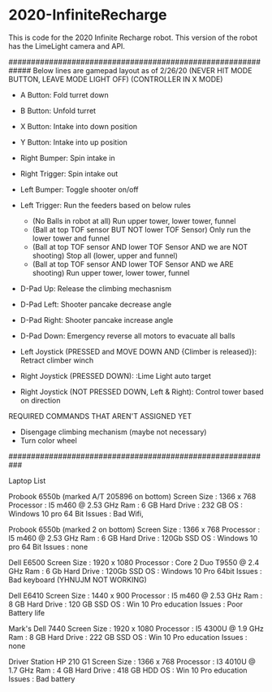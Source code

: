 # 2020-InfiniteRecharge
This is code for the 2020 Infinite Recharge robot. This version of the robot has the LimeLight camera and API.

#############################################################
Below lines are gamepad layout as of 2/26/20
(NEVER HIT MODE BUTTON, LEAVE MODE LIGHT OFF)
(CONTROLLER IN X MODE)

- A Button: Fold turret down
- B Button: Unfold turret
- X Button: Intake into down position 
- Y Button: Intake into up position

- Right Bumper: Spin intake in
- Right Trigger: Spin intake out

- Left Bumper: Toggle shooter on/off
- Left Trigger: Run the feeders based on below rules
    - (No Balls in robot at all)
       Run upper tower, lower tower, funnel
    - (Ball at top TOF sensor BUT NOT lower TOF Sensor)
       Only run the lower tower and funnel
    - (Ball at top TOF sensor AND lower TOF Sensor AND we are NOT shooting)
       Stop all (lower, upper and funnel)
    - (Ball at top TOF sensor AND lower TOF Sensor AND we ARE shooting)
       Run upper tower, lower tower, funnel

- D-Pad Up: Release the climbing mechasnism
- D-Pad Left: Shooter pancake decrease angle
- D-Pad Right: Shooter pancake increase angle
- D-Pad Down: Emergency reverse all motors to evacuate all balls

- Left Joystick (PRESSED and MOVE DOWN AND {Climber is released}): Retract climber winch

- Right Joystick (PRESSED DOWN): :Lime Light auto target
- Right Joystick (NOT PRESSED DOWN, Left & Right): Control tower based on direction

 REQUIRED COMMANDS THAT AREN'T ASSIGNED YET
- Disengage climbing mechanism (maybe not necessary)
- Turn color wheel

###########################################################   

Laptop List

Probook 6550b (marked A/T 205896 on bottom)
    Screen Size : 1366 x 768
    Processor : I5 m460 @ 2.53 GHz
    Ram : 6 GB
    Hard Drive : 232 GB
    OS : Windows 10 pro 64 Bit
    Issues : Bad Wifi, 


Probook 6550b (marked 2 on bottom)
    Screen Size : 1366 x 768
    Processor : I5 m460 @ 2.53 GHz
    Ram : 6 GB
    Hard Drive : 120Gb SSD
    OS : Windows 10 pro 64 Bit
    Issues : none

Dell E6500
    Screen Size : 1920 x 1080
    Processor : Core 2 Duo T9550 @ 2.4 GHz
    Ram : 6 Gb
    Hard Drive : 120Gb SSD
    OS : Windows 10 Pro 64bit
    Issues : Bad keyboard (YHNUJM NOT WORKING)

Dell E6410
    Screen Size : 1440 x 900 
    Processor : I5 m460 @ 2.53 GHz
    Ram : 8 GB
    Hard Drive : 120 GB SSD 
    OS : Win 10 Pro education
    Issues : Poor Battery life

Mark's Dell 7440
    Screen Size : 1920 x 1080 
    Processor : I5 4300U @ 1.9 GHz
    Ram : 8 GB
    Hard Drive : 222 GB SSD 
    OS : Win 10 Pro education
    Issues : none

Driver Station HP 210 G1
    Screen Size : 1366 x 768
    Processor : I3 4010U @ 1.7 GHz
    Ram : 4 GB
    Hard Drive : 418 GB HDD
    OS : Win 10 Pro education
    Issues : Bad battery
